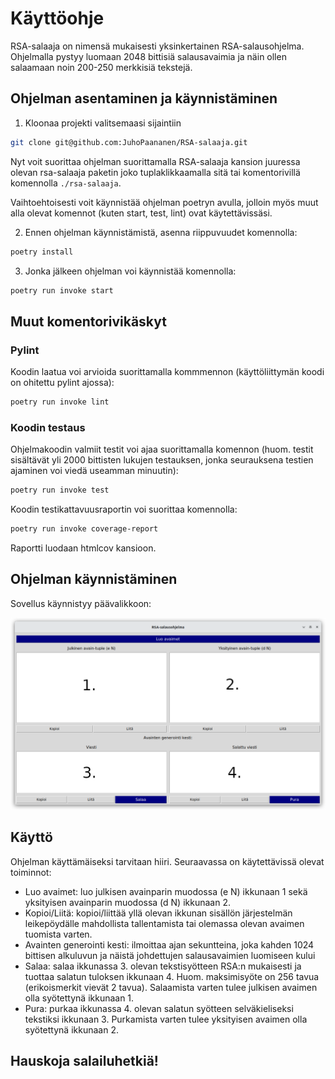 # Käyttöohje
RSA-salaaja on nimensä mukaisesti yksinkertainen RSA-salausohjelma. Ohjelmalla pystyy luomaan 2048 bittisiä salausavaimia ja näin ollen salaamaan noin 200-250 merkkisiä tekstejä.

## Ohjelman asentaminen ja käynnistäminen
1. Kloonaa projekti valitsemaasi sijaintiin 
```bash
git clone git@github.com:JuhoPaananen/RSA-salaaja.git
```
Nyt voit suorittaa ohjelman suorittamalla RSA-salaaja kansion juuressa olevan rsa-salaaja paketin joko tuplaklikkaamalla sitä tai komentorivillä komennolla `./rsa-salaaja`.

Vaihtoehtoisesti voit käynnistää ohjelman poetryn avulla, jolloin myös muut alla olevat komennot (kuten start, test, lint) ovat käytettävissäsi.
 
2. Ennen ohjelman käynnistämistä, asenna riippuvuudet komennolla:
```bash
poetry install
```
3. Jonka jälkeen ohjelman voi käynnistää komennolla:
```bash
poetry run invoke start
```
## Muut komentorivikäskyt
### Pylint
Koodin laatua voi arvioida suorittamalla kommmennon (käyttöliittymän koodi on ohitettu pylint ajossa):
```bash
poetry run invoke lint
```
### Koodin testaus
Ohjelmakoodin valmiit testit voi ajaa suorittamalla komennon (huom. testit sisältävät yli 2000 bittisten lukujen testauksen, jonka seurauksena testien ajaminen voi viedä useamman minuutin):
```bash
poetry run invoke test
```
Koodin testikattavuusraportin voi suorittaa komennolla:
```bash
poetry run invoke coverage-report
```
Raportti luodaan htmlcov kansioon.

## Ohjelman käynnistäminen
Sovellus käynnistyy päävalikkoon:

![image](https://github.com/JuhoPaananen/JuhoPaananen.github.io/blob/main/rsaprojekti/pictures/appwindow.png)

## Käyttö
Ohjelman käyttämäiseksi tarvitaan hiiri. Seuraavassa on käytettävissä olevat toiminnot:
- Luo avaimet: luo julkisen avainparin muodossa (e N) ikkunaan 1 sekä yksityisen avainparin muodossa (d N) ikkunaan 2.
- Kopioi/Liitä: kopioi/liittää yllä olevan ikkunan sisällön järjestelmän leikepöydälle mahdollista tallentamista tai olemassa olevan avaimen tuomista varten.
- Avainten generointi kesti: ilmoittaa ajan sekuntteina, joka kahden 1024 bittisen alkuluvun ja näistä johdettujen salausavaimien luomiseen kului
- Salaa: salaa ikkunassa 3. olevan tekstisyötteen RSA:n mukaisesti ja tuottaa salatun tuloksen ikkunaan 4. Huom. maksimisyöte on 256 tavua (erikoismerkit vievät 2 tavua). Salaamista varten tulee julkisen avaimen olla syötettynä ikkunaan 1.
- Pura: purkaa ikkunassa 4. olevan salatun syötteen selväkieliseksi tekstiksi ikkunaan 3. Purkamista varten tulee yksityisen avaimen olla syötettynä ikkunaan 2.

## Hauskoja salailuhetkiä!

